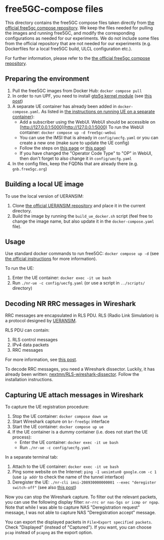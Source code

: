# free5GC-compose files

This directory contains the free5GC compose files taken directly from [the official free5gc compose repository](https://github.com/free5gc/free5gc-compose).
We keep the files needed for pulling the images and running free5GC, and modify the corresponding configurations as needed for our experiments.
We do not include some files from the official repository that are not needed for our experiments (e.g. Dockerfiles for a local free5GC build, ULCL configuration etc.).

For further information, please refer to the [the official free5gc compose repository](https://github.com/free5gc/free5gc-compose).

## Preparing the environment

1. Pull the free5GC images from Docker Hub: `docker compose pull`
2. In order to run UPF, you need to install [gtp5g kernel module](https://github.com/free5gc/gtp5g) (see [this post](https://forum.free5gc.org/t/erro-upf-main-upf-cli-run-error-open-gtp5g-open-link-create-operation-not-supported/1795))
3. A separate UE container has already been added in `docker-compose.yaml`. As listed in [the instructions on running UE on a separate container](https://github.com/free5gc/free5gc-compose?tab=readme-ov-file#option-2-run-ue-on-a-separate-container)):
    - Add a subscriber using the WebUI. WebUI should be accessible on [http://127.0.0.1:5000](http://127.0.0.1:5000)
    To run the WebUI container: `docker compose up -d free5gc-webui`
    - You can use the IMSI that is already in `config/uecfg.yaml` or you can create a new one (make sure to update the UE config)
    - Follow the steps on [this page](https://free5gc.org/guide/5-install-ueransim/#4-use-webconsole-to-add-an-ue) or [this page](https://free5gc.org/guide/Webconsole/Create-Subscriber-via-webconsole/#4-open-webconsole))
    - If you have changed the "Operator Code Type" to "OP" in WebUI, then don't forget to also change it in `config/uecfg.yaml`
4. In the config files, keep the FQDNs that are already there (e.g. `gnb.free5gc.org`)

## Building a local UE image

To use the local version of UERANSIM:
1. Clone [the official UERANSIM repository](https://github.com/aligungr/UERANSIM) and place it in the current directory.
2. Build the image by running the `build_ue_docker.sh` script (feel free to change the image name, but also update it in the `docker-compose.yaml` file).

## Usage

Use standard docker commands to run free5GC: `docker compose up -d` (see [the official instructions](https://github.com/free5gc/free5gc-compose?tab=readme-ov-file#run-free5gc) for more information).

To run the UE:
1. Enter the UE container: `docker exec -it ue bash`
2. Run `./nr-ue -c config/uecfg.yaml` (or use a script in `../scripts/` directory)

## Decoding NR RRC messages in Wireshark

RRC messages are encapsulated in RLS PDU. RLS (Radio Link Simulation) is a protocol designed by [UERANSIM](https://github.com/aligungr/UERANSIM).

RLS PDU can contain:

1. RLS control messages
2. IPv4 data packets
3. RRC messages

For more information, see [this post](https://github.com/aligungr/UERANSIM/issues/275).

To decode RRC messages, you need a Wireshark dissector. Luckily, it has already been written: [nextmn/RLS-wireshark-dissector](https://github.com/nextmn/RLS-wireshark-dissector). Follow the installation instructions.

## Capturing UE attach messages in Wireshark

To capture the UE registration procedure:

1. Stop the UE container: `docker compose down ue`
2. Start Wireshark capture on `br-free5gc` interface
3. Start the UE container: `docker compose up ue`
4. If the UE container is a dummy container (i.e. does not start the UE process):
    - Enter the UE container: `docker exec -it ue bash`
    - Run `./nr-ue -c config/uecfg.yaml`

In a separate terminal tab:

1. Attach to the UE container: `docker exec -it ue bash`
2. Ping some website on the Internet: `ping -I uesimtun0 google.com -c 1`
   (use `ip addr` to check the name of the tunnel interface)
3. Deregister the UE: `./nr-cli imsi-208930000000001 --exec "deregister switch-off"` (see also [this post](https://github.com/aligungr/UERANSIM/discussions/738))

Now you can stop the Wireshark capture.
To filter out the relevant packets, you can use the following display filter: `nr-rrc or nas-5gs or icmp or ngap`.
Note that while I was able to capture NAS "Deregistration request" message, I was not able to capture NAS "Deregistration accept" message.

You can export the displayed packets in `File>Export specified packets`.
Check "Displayed" (instead of "Captured"). If you want, you can choose `pcap` instead of `pcapng` as the export option.
